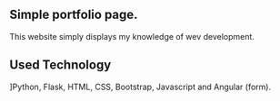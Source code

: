 
## Simple portfolio page.
This website simply displays my knowledge of wev development.

## Used Technology
]Python, Flask, HTML, CSS, Bootstrap, Javascript and Angular (form).


